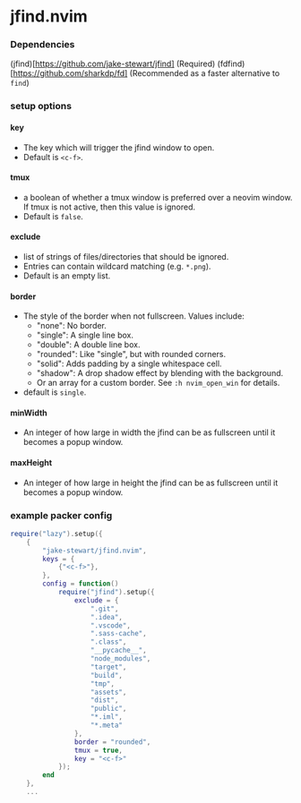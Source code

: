 # jfind.nvim

### Dependencies
(jfind)[https://github.com/jake-stewart/jfind] (Required)
(fdfind)[https://github.com/sharkdp/fd] (Recommended as a faster alternative to `find`)

### setup options
#### key
 - The key which will trigger the jfind window to open.
 - Default is `<c-f>`.
#### tmux
 - a boolean of whether a tmux window is preferred over a neovim window. If tmux is not active, then this value is ignored.
 - Default is `false`.
#### exclude
 - list of strings of files/directories that should be ignored.
 - Entries can contain wildcard matching (e.g. `*.png`).
 - Default is an empty list.
#### border
 - The style of the border when not fullscreen. Values include:
      - "none": No border.
      - "single": A single line box.
      - "double": A double line box.
      - "rounded": Like "single", but with rounded corners.
      - "solid": Adds padding by a single whitespace cell.
      - "shadow": A drop shadow effect by blending with the background.
      - Or an array for a custom border. See `:h nvim_open_win` for details.
 - default is `single`.
#### minWidth
 - An integer of how large in width the jfind can be as fullscreen until it becomes a popup window.
#### maxHeight
 - An integer of how large in height the jfind can be as fullscreen until it becomes a popup window.

### example packer config
```lua
require("lazy").setup({
    {
        "jake-stewart/jfind.nvim",
        keys = {
            {"<c-f>"},
        },
        config = function()
            require("jfind").setup({
                exclude = {
                    ".git",
                    ".idea",
                    ".vscode",
                    ".sass-cache",
                    ".class",
                    "__pycache__",
                    "node_modules",
                    "target",
                    "build",
                    "tmp",
                    "assets",
                    "dist",
                    "public",
                    "*.iml",
                    "*.meta"
                },
                border = "rounded",
                tmux = true,
                key = "<c-f>"
            });
        end
    },
    ...
```
